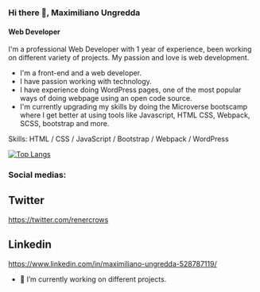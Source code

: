 ### Hi there 👋, Maximiliano Ungredda
#### Web Developer

I'm a professional Web Developer with 1 year of experience, been working on different variety of projects. My passion and love is web development.

- I'm a front-end and a web developer.
- I have passion working with technology.
- I have experience doing WordPress pages, one of the most popular ways of doing webpage using an open code source.
- I'm currently upgrading my skills by doing the Microverse bootscamp where I get better at using tools like Javascript, HTML CSS, Webpack, SCSS, bootstrap and more.

Skills: HTML / CSS / JavaScript / Bootstrap / Webpack / WordPress

[![Top Langs](https://github-readme-stats.vercel.app/api/top-langs/?username=anuraghazra&layout=compact)](https://github.com/anuraghazra/github-readme-stats)

### Social medias:

## Twitter

https://twitter.com/renercrows

## Linkedin

https://www.linkedin.com/in/maximiliano-ungredda-528787119/

- 🔭 I’m currently working on different projects. 




